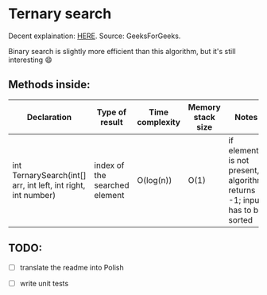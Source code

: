 # Ternary search

Decent explaination: [HERE](https://www.geeksforgeeks.org/ternary-search/). Source: GeeksForGeeks.

Binary search is slightly more efficient than this algorithm, but it's still interesting :smile:

## Methods inside:
Declaration | Type of result | Time complexity | Memory stack size | Notes
------------|----------------|-----------------|-------------------|------
int TernarySearch(int[] arr, int left, int right, int number) | index of the searched element | O(log(n)) | O(1) | if element is not present, algorithm returns -1; input has to be sorted

## TODO:
- [ ] translate the readme into Polish
- [ ] write unit tests



